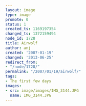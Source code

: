 ```yaml
---
layout: image
type: image
promote: 0
status: 1
created_ts: 1169197354
changed_ts: 1372159494
node_id: 1728
title: Airwolf
author: anj
created: '2007-01-19'
changed: '2013-06-25'
redirect_from:
- "/node/1728/"
permalink: "/2007/01/19/airwolf/"
tags:
- The first few days
images:
- src: image/images/IMG_3144.JPG
  name: IMG_3144.JPG
---
```


